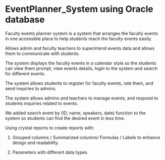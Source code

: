 # EventPlanner_System using Oracle database

Faculty events planner system is a system that arranges the faculty events in one accessible place to help students reach the faculty events easily.

Allows admin and faculty teachers to superintend events data and allows them to communicate with students.

The system displays the faculty events in a calendar style so the students can view them prompt, view events details, login to the system and search for different events.

The system allows students to register for faculty events, rate them, and send inquiries to admins.

The system allows admins and teachers to manage events, and respond to students inquiries related to events.

We added search event by (ID, name, speakers, date) function to the system so students can find the desired event in less time.

Using crystal reports to create reports with:

   1. Grouped columns / Summarized columns/ Formulas / Labels to enhance design and readability.
   
   2. Parameters with different data types. 
